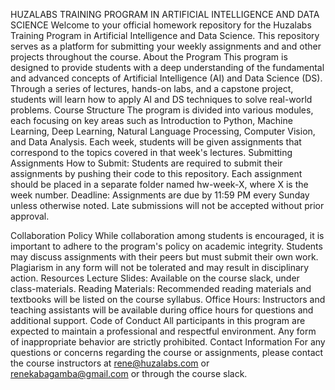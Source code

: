 HUZALABS TRAINING PROGRAM IN ARTIFICIAL INTELLIGENCE AND DATA SCIENCE
Welcome to your official homework repository for the Huzalabs Training Program in Artificial Intelligence and Data Science. This repository serves as a platform for submitting your weekly assignments and and other projects throughout the course.
About the Program
This program is designed to provide students with a deep understanding of the fundamental and advanced concepts of Artificial Intelligence (AI) and Data Science (DS). Through a series of lectures, hands-on labs, and a capstone project, students will learn how to apply AI and DS techniques to solve real-world problems.
Course Structure
The program is divided into various modules, each focusing on key areas such as Introduction to Python, Machine Learning, Deep Learning, Natural Language Processing, Computer Vision, and Data Analysis. Each week, students will be given assignments that correspond to the topics covered in that week's lectures.
Submitting Assignments
How to Submit: Students are required to submit their assignments by pushing their code to this repository. Each assignment should be placed in a separate folder named hw-week-X, where X is the week number.
Deadline: Assignments are due by 11:59 PM every Sunday unless otherwise noted. Late submissions will not be accepted without prior approval.


Collaboration Policy
While collaboration among students is encouraged, it is important to adhere to the program's policy on academic integrity. Students may discuss assignments with their peers but must submit their own work. Plagiarism in any form will not be tolerated and may result in disciplinary action.
Resources
Lecture Slides: Available on the course slack, under class-materials.
Reading Materials: Recommended reading materials and textbooks will be listed on the course syllabus.
Office Hours: Instructors and teaching assistants will be available during office hours for questions and additional support.
Code of Conduct
All participants in this program are expected to maintain a professional and respectful environment. Any form of inappropriate behavior are strictly prohibited.
Contact Information
For any questions or concerns regarding the course or assignments, please contact the course instructors at rene@huzalabs.com or renekabagamba@gmail.com or through the course slack.
